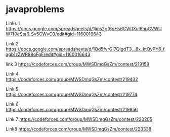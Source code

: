 # javaproblems
Links 1
https://docs.google.com/spreadsheets/d/1jms2gf6pHs6CVi0XuI6hpGVWUW7f0eSta6_Sv5CWvC0/edit#gid=1160016643

Link 2
https://docs.google.com/spreadsheets/d/1Qd5fvrGI7QlgdT3__8x_ktQyPY6_fagb1zZWR88oFgE/edit#gid=1160016643

link 3 
https://codeforces.com/group/MWSDmqGsZm/contest/219158

Link 4      
https://codeforces.com/group/MWSDmqGsZm/contest/219432

Link 5            
https://codeforces.com/group/MWSDmqGsZm/contest/219774

Link 6        
https://codeforces.com/group/MWSDmqGsZm/contest/219856

Link 7
https://codeforces.com/group/MWSDmqGsZm/contest/223205

Link8
https://codeforces.com/group/MWSDmqGsZm/contest/223338
